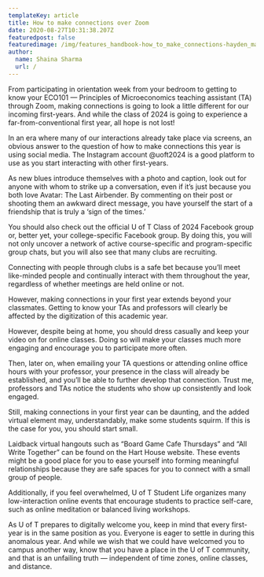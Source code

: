 ```yaml
---
templateKey: article
title: How to make connections over Zoom
date: 2020-08-27T10:31:38.207Z
featuredpost: false
featuredimage: /img/features_handbook-how_to_make_connections-hayden_mak_long_hei-the_varsity-zoom.jpg
author:
  name: Shaina Sharma
  url: /
---
```

<!--StartFragment-->

From participating in orientation week from your bedroom to getting to know your ECO101 — Principles of Microeconomics teaching assistant (TA) through Zoom, making connections is going to look a little different for our incoming first-years. And while the class of 2024 is going to experience a far-from-conventional first year, all hope is not lost!

In an era where many of our interactions already take place via screens, an obvious answer to the question of how to make connections this year is using social media. The Instagram account @uoft2024 is a good platform to use as you start interacting with other first-years.

As new blues introduce themselves with a photo and caption, look out for anyone with whom to strike up a conversation, even if it’s just because you both love Avatar: The Last Airbender. By commenting on their post or shooting them an awkward direct message, you have yourself the start of a friendship that is truly a ‘sign of the times.ʼ

You should also check out the official U of T Class of 2024 Facebook group or, better yet, your college-specific Facebook group. By doing this, you will not only uncover a network of active course-specific and program-specific group chats, but you will also see that many clubs are recruiting.

Connecting with people through clubs is a safe bet because you’ll meet like-minded people and continually interact with them throughout the year, regardless of whether meetings are held online or not.

However, making connections in your first year extends beyond your classmates. Getting to know your TAs and professors will clearly be affected by the digitization of this academic year.

However, despite being at home, you should dress casually and keep your video on for online classes. Doing so will make your classes much more engaging and encourage you to participate more often.

Then, later on, when emailing your TA questions or attending online office hours with your professor, your presence in the class will already be established, and you’ll be able to further develop that connection. Trust me, professors and TAs notice the students who show up consistently and look engaged.

Still, making connections in your first year can be daunting, and the added virtual element may, understandably, make some students squirm. If this is the case for you, you should start small.

Laidback virtual hangouts such as “Board Game Cafe Thursdays” and “All Write Together” can be found on the Hart House website. These events might be a good place for you to ease yourself into forming meaningful relationships because they are safe spaces for you to connect with a small group of people.

Additionally, if you feel overwhelmed, U of T Student Life organizes many low-interaction online events that encourage students to practice self-care, such as online meditation or balanced living workshops.

As U of T prepares to digitally welcome you, keep in mind that every first-year is in the same position as you. Everyone is eager to settle in during this anomalous year. And while we wish that we could have welcomed you to campus another way, know that you have a place in the U of T community, and that is an unfailing truth — independent of time zones, online classes, and distance.

<!--EndFragment-->